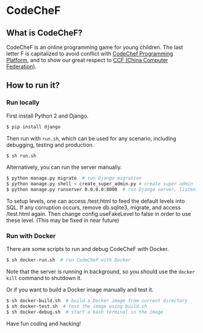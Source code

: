 # CodeCheF

## What is CodeCheF?

CodeCheF is an online programming game for young children.
The last letter F is capitalized to avoid conflict with [CodeChef Programming Platform](https://www.codechef.com), and to show our great respect to [CCF (China Computer Federation)](http://www.ccf.org.cn).

## How to run it?

### Run locally

First install Python 2 and Django.
```bash
$ pip install django
```

Then run with `run.sh`, which can be used for any scenario, including debugging, testing and production.
```bash
$ sh run.sh
```

Alternatively, you can run the server manually.
```bash
$ python manage.py migrate  # run Django migration
$ python manage.py shell < create_super_admin.py # create super admin
$ python manage.py runserver 0.0.0.0:8000  # run Django server, listening at 0.0.0.0, port 8000
```

To setup levels, one can access /test.html to feed the default levels into SQL.
If any corruption occurs, remove db.sqlite3, migrate, and access /test.html again.
Then change config.useFakeLevel to false in order to use these level.
(This may be fixed in near future)

### Run with Docker

There are some scripts to run and debug CodeCheF with Docker.
```bash
$ sh docker-run.sh  # run CodeCheF with Docker
```
Note that the server is running in background, so you should use the `docker kill` command to shutdown it.

Or if you want to build a Docker image manually and test it.
```bash
$ sh docker-build.sh  # build a Docker image from current directory
$ sh docker-test.sh  # test the image using build.sh
$ sh docker-debug.sh  # start a bash terminal in the image
```

Have fun coding and hacking!
